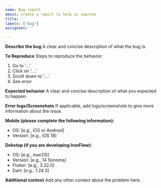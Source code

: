 ```yaml
---
name: Bug report
about: Create a report to help us improve
title: ''
labels: ["bug"]
assignees: ''

---
```


**Describe the bug**
A clear and concise description of what the bug is.

**To Reproduce**
Steps to reproduce the behavior:
1. Go to '...'
2. Click on '....'
3. Scroll down to '....'
4. See error

**Expected behavior**
A clear and concise description of what you expected to happen.

**Error logs/Screenshots**
If applicable, add logs/screenshots to give more information about the issue.

**Mobile (please complete the following information):**
 - OS: [e.g., iOS or Android]
 - Version: [e.g., iOS 18]

**Dekstop (if you are developing IronFlow):** 
 - OS: [e.g., macOS]
 - Version: [e.g., 14 Sonoma]
 - Flutter: [e.g., 3.22.0]
 - Dart: [e.g., 1.24.3]

**Additional context**
Add any other context about the problem here.